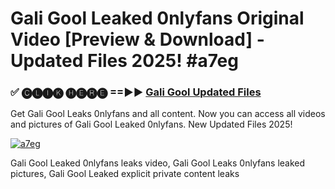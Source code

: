 # Gali Gool Leaked 0nlyfans Original Video [Preview & Download] - Updated Files 2025! #a7eg

<h3>✅ 🅒🅛🅘🅚 🅗🅔🅡🅔 ==►► <a href="https://mediafile.pages.dev?q=Gali+Gool&ref=B5R" rel="nofollow">Gali Gool Updated Files</a></h3>

Get Gali Gool Leaks 0nlyfans and all content. Now you can access all videos and pictures of Gali Gool Leaked 0nlyfans. New Updated Files 2025!

[![a7eg](https://github.com/user-attachments/assets/f5210949-1d50-4880-9bd9-f37c6975c838)](https://mediafile.pages.dev?q=Gali+Gool&ref=B5R)

Gali Gool Leaked 0nlyfans leaks video, Gali Gool Leaks 0nlyfans leaked pictures, Gali Gool Leaked explicit private content leaks